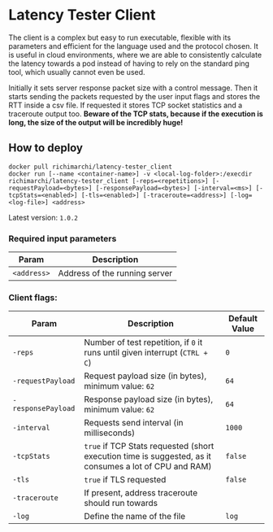 # Latency Tester Client

The client is a complex but easy to run executable, flexible with its parameters and efficient for the language used and
the protocol chosen. It is useful in cloud environments, where we are able to consistently calculate the latency towards
a pod instead of having to rely on the standard ping tool, which usually cannot even be used.

Initially it sets server response packet size with a control message. Then it starts sending the packets requested by
the user input flags and stores the RTT inside a csv file. If requested it stores TCP socket statistics and a traceroute
output too. **Beware of the TCP stats, because if the execution is long, the size of the output will be incredibly
huge!**

## How to deploy

```
docker pull richimarchi/latency-tester_client
docker run [--name <container-name>] -v <local-log-folder>:/execdir richimarchi/latency-tester_client [-reps=<repetitions>] [-requestPayload=<bytes>] [-responsePayload=<bytes>] [-interval=<ms>] [-tcpStats=<enabled>] [-tls=<enabled>] [-traceroute=<address>] [-log=<log-file>] <address>
```

Latest version: `1.0.2`

### Required input parameters

|Param|Description|
|---|---|
|`<address>`|Address of the running server|

### Client flags:

|Param|Description|Default Value|
|---|---|---|
|`-reps`|Number of test repetition, if `0` it runs until given interrupt (`CTRL + C`)|`0`|
|`-requestPayload`|Request payload size (in bytes), minimum value: `62`|`64`|
|`-responsePayload`|Response payload size (in bytes), minimum value: `62`|`64`|
|`-interval`|Requests send interval (in milliseconds)|`1000`|
|`-tcpStats`|`true` if TCP Stats requested (short execution time is suggested, as it consumes a lot of CPU and RAM)|`false`|
|`-tls`|`true` if TLS requested|`false`|
|`-traceroute`|If present, address traceroute should run towards||
|`-log`|Define the name of the file|`log`|
